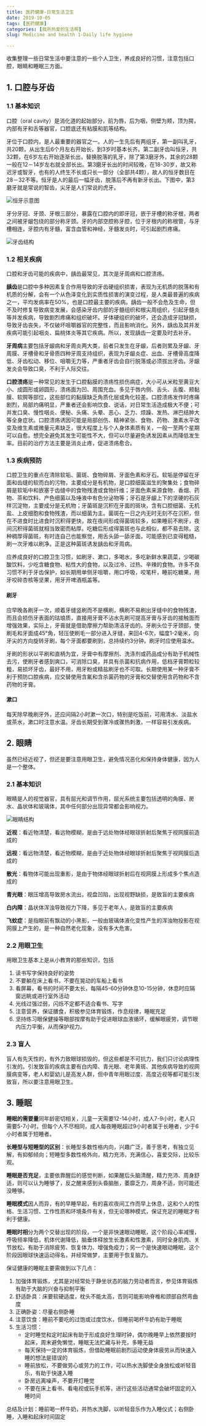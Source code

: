 ```yaml
---
title: 医药健康-日常生活卫生
date: 2019-10-05
tags: [医药健康]
categories: [我所热爱的生活啊]
slug: Medicine and health 1-Daily life hygiene

---
```


收集整理一些日常生活中要注意的一些个人卫生，养成良好的习惯，注意包括口腔，眼睛和睡眠三方面。

## 1. 口腔与牙齿

### 1.1 基本知识

口腔（oral cavity）是消化道的起始部分，前为唇，后为咽，侧壁为颊，顶为腭，内部有牙和舌等器官，口腔底还有粘膜和肌等结构。

牙位于口腔内，是人最重要的器官之一。人的一生先后有两组牙，第一副叫乳牙，共20颗，从出生后6个月左右开始长，到3岁时基本长齐。第二副牙齿叫恒牙，共32颗，在6岁左右开始逐渐长出，替换脱落的乳牙，除了第3磨牙外，其余的28颗一般在12－14岁左右就全部长出。第3磨牙长出的时间较晚，在18-30岁，故又称迟牙或智牙，也有的人终生不长或只长一部分（全部共4颗），故人的恒牙数目在28－32不等。恒牙是人的最后一幅牙齿，脱落后不再有新牙长出。下图中，第3磨牙就是常说的智齿，尖牙是人们常说的虎牙。

![恒牙示意图](https://picped-1301226557.cos.ap-beijing.myqcloud.com/SH_20191005_所有牙的名字.jpg)

牙分牙冠、牙颈、牙根三部分，暴露在口腔内的即牙冠，嵌于牙槽的称牙根，两者之间被牙龈包绕的部分称牙颈。牙的内部空腔称牙腔，位于牙根内的称根管，与牙槽相连，牙腔内有牙髓，富含血管和神经，牙髓发炎时，可引起剧烈疼痛。

![牙齿结构](https://picped-1301226557.cos.ap-beijing.myqcloud.com/SH_20191005_牙齿结构.jpg)

### 1.2 相关疾病

口腔和牙齿可能的疾病中，龋齿最常见，其次是牙周病和口腔溃疡。

**龋齿**是口腔中多种因素复合作用导致的牙齿硬组织损害，表现为无机质的脱落和有机质的分解，会有一个从色泽变化到实质性损害的演变过程，是人类最普遍的疾病之一，平均发病率在50%，也是口腔最主要的疾病。龋齿一般不会危及生命，但不及时修复导致病变发展，会感染牙齿内部的牙髓组织和根尖周组织，引起牙髓炎等并发疾病，导致剧烈疼痛和组织破坏。牙体硬组织的破坏，还会造成牙冠缺损，导致牙齿丧失，不仅破坏咀嚼器官的完整性，而且影响消化。另外，龋齿及其并发疾病可能引起咽炎、扁桃体炎等其它疾病。所以，发现龋齿一定要及时去补牙。

**牙周病**主要包括牙龈病和牙周炎两大类，前者只发生在牙龈，后者则累及牙龈、牙周膜、牙槽骨和牙骨质四种牙周支持组织，表现为牙龈炎症、出血、牙槽骨高度降低、牙齿松动、移位、咀嚼无力等，严重者牙齿会自行脱落或必须拔出牙齿。牙龈发炎会导致口臭，不利于人际交往。

**口腔溃疡**是一种常见的发生于口腔黏膜的溃疡性损伤病症，大小可从米粒至黄豆大小、成圆形或卵圆形，溃疡面为凹、周围充血。多见于唇内侧、舌头、舌腹、颊黏膜、软腭等部位，这些部位的黏膜缺乏角质化层或角化较差。口腔溃疡发作时疼痛剧烈，局部灼痛明显，严重者还会影响饮食、说话，对日常生活造成极大不便；可并发口臭、慢性咽炎、便秘、头痛、头晕、恶心、乏力、烦躁、发热、淋巴结肿大等全身症状。口腔溃疡诱因可能是局部创伤、精神紧张、食物、药物、激素水平改变及维生素或微量元素缺乏，很大程度上与个人身体素质有关，一般一至两个星期可以自愈。想完全避免其发生可能性不大，但可以尽量避免诱发因素从而降低发生率。目前的治疗方法主要是消炎止疼，促进溃疡愈合。

### 1.3 疾病预防

口腔卫生的重点在清除软垢、菌斑、食物碎屑、牙面色素和牙石。软垢是停留在牙面和齿缝的软而白的污物，主要成分是有机物，是口腔细菌滋生的聚集处；食物碎屑是软垢中和嵌塞于齿缝中的食物残渣或食物纤维；牙面色素来源食物．香烟、药物、茶和饮料、产色细菌以及唾液中有色分泌物等；牙石是牙龈上下的坚硬的石灰样沉淀物，主要成分是无机物；牙菌斑是沉积在牙面的斑块，含有口腔细菌、无机盐、上皮细胞和食物残渣，而以细菌为主。菌斑在一日之内无时无刻不在沉积，但在不进食时比进食时沉积得更快，故在夜间形成得菌斑较多，如果睡前不刷牙，夜间沉积得菌斑就相当致密而粘厚。吃糖后形成得菌斑也与此相似，都不易去除。这种稠厚得菌斑，有时连自己也能察觉，用舌头舔一舔牙面，可能感到已变得粗糙，刷一次牙难以刷净。正是这种菌斑诱发龋齿和牙周病。

应养成良好的口腔卫生习惯，如刷牙、漱口，多喝水，多吃新鲜水果蔬菜，少喝碳酸饮料，少吃含糖食物、粘性大的食物，以及过冷、过热、辛辣的食物。许多不良习惯不利于牙齿保护，如长期用单侧牙咀嚼，用口呼吸，咬笔杆，睡前吃糖果，用牙咬碎杏核等坚果，用牙开啤酒瓶盖等。

#### 刷牙

应早晚各刷牙一次，顺着牙缝竖刷而不是横刷，横刷不易刷出牙缝中的食物残渣，而且会损伤牙表面的珐琅质，直接用牙膏不沾水先刷可提高牙膏与牙齿的接触面而增强效果，实际上，牙膏就是借助摩擦力帮助清洁牙齿的。牙刷头位于牙颈部，使刷毛和牙面成45°角，轻压使刷毛一部分进入牙缝，来回4-6次，幅度1-2毫米，向牙尖的方向旋转牙刷，每个牙面都要刷到，总持续约3分钟。刷牙时应使用温水。

牙刷的形状以平刷和直柄为宜，牙膏中有摩擦剂、洗涤剂或药品成分有助于机械性去污，使刷牙者感到爽口，可消除口臭，并具有杀菌和抗病作用，低档牙膏颗粒较粗，易损坏牙齿，最好不用，用牙粉或精盐刷牙也不可取。长期使用某一种牙膏不利于预防口腔疾病，应交替使用含氟和含杀菌药物的牙膏和交替使用含药物和不含药物的牙膏。

#### 漱口

每天除早晚刷牙外，还应间隔2小时漱一次口，特别是吃饭前，可用清水、淡盐水或茶水，漱口时注意水温。牙齿长期受到骤冷或骤热刺激，一样容易引发疾病。

## 2. 眼睛

虽然已经近视了，但还是要注意用眼卫生，避免情况恶化和保持身体健康，因为人是一个整体。

### 2.1 基本知识

眼睛是人的视觉器官，具有屈光和调节作用，屈光系统主要包括透明的角膜、房水、晶状体和玻璃体，其中任何部分出现异常都会影响视力。

![眼睛结构](https://picped-1301226557.cos.ap-beijing.myqcloud.com/SH_20191005_眼睛结构.jpg)

**近视**：看近物清楚，看远物模糊，是由于远处物体经眼球折射后聚焦于视网膜前造成的

**远视**：看远物清楚，看近物模糊，是由于近处物体经眼球折射后聚焦于视网膜后造成的

**散光**：看物体可能出现重影，是由于物体经眼球折射后在视网膜上形成多个焦点造成的

**青光眼**：眼压增高导致房水流出，视盘凹陷，出现视野缺损，是致盲的主要疾病

**白内障**：晶状体浑浊导致视力下降，多见于老年人，是致盲的主要疾病

**飞蚊症**：是指眼前有飘动的小黑影，一般由玻璃体液化变性产生的浑浊物投影在视网膜上产生的，是一种自然老化现象，没有多大危害。

### 2.2 用眼卫生

用眼卫生基本上是从小教育的那些知识，包括

1. 读书写字保持良好的姿势
2. 不要躺在床上看书，不要在晃动的车船上看书
3. 看屏幕，看书的时间不要太长，每隔45-60分钟休息10-15分钟，休息时应隔窗远眺或进行室外活动
4. 光线过强过弱，闪烁不定都不适合看书、写字
5. 注意营养，保证膳食，积极参见体育锻炼，作息规律，睡眠充足
6. 坚持练习眼保健操等眼部按摩有助于促进眼球血液循环，缓解眼疲劳，调节眼内压力平衡，从而保护视力。

### 2.3 盲人

盲人有先天性的，有外力致眼球损毁的，但这些都是不可抗力，我们只讨论病理性引发的。引发致盲的疾病主要有白内障、青光眼、老年黄斑、其他疾病导致的视网膜病变等，老人和婴幼儿是高发人群，但中青年用眼过度、高度近视等都可能引发致盲，所以要注意用眼卫生。

## 3. 睡眠

**睡眠的需要量**同年龄密切相关，儿童一天需要12-14小时，成人7-9小时，老人只需要5-7小时。但每个人不尽相同，成人每夜睡眠超过9小时者属于长睡者，少于6小时者属于短睡者。

**长睡型与短睡型的区别**：长睡型多数性格内向，兴趣广泛，善于思考，有独立见解，有抑郁倾向；短睡型多数性格外向，精力充沛，充满信心，喜爱交际，比较乐观。

**睡眠是否充足**，主要依靠醒后的感觉判断，如果醒后头脑清醒，精力充沛、周身舒适，则可以认为睡够了，反之醒来感到头昏脑胀，萎靡乏力，周身不适，则可能还没睡够。

**睡眠模式**因人而异，有的早睡早起，有的喜欢夜间工作而早上休息，这和个人的性格、生活习惯、工作性质和环境条件有关，但无论哪种模式，保证充足的睡眠才有利于健康。

**睡眠时相**分为两个交替出现的阶段，一个是非快速眼动睡眠，这个阶段心率减慢，呼吸频率降低，机体代谢降低，脑垂体释放生长激素和性激素，同时全身肌肉、关节放松，有助于消除疲劳、恢复体力、增强免疫力；另一个是快速眼动睡眠，这个阶段因眼球快速运动得名，并经常做梦，主要用于恢复脑力。

保证健康的睡眠主要需做到以下几点：

1. 加强体育锻炼，尤其是对经常处于静坐状态的脑力劳动者而言，参见体育锻炼有助于大脑的兴奋与抑制平衡
2. 舒适卧具：床要软硬适度，枕头不能太高，否则可能影响脊椎和颈部自然弯曲度
3. 正确卧姿：尽量右侧卧睡
4. 注意饮食：睡前不要吃的过饱或过度饮水，但睡前喝杯牛奶有助于睡眠
5. 生活习惯：
   - 定时睡觉和定时起床有助于形成良好生理时钟，偶尔晚睡早上依然要按时起床，周末避免懒觉，睡眠无法贮藏与补充，多睡无益
   - 每天保持一定的体育锻炼，但借助睡眠前剧烈运动使身体疲劳从而快速入睡的想法是错误的
   - 睡前放松，不要做劳心或劳力的工作，可以热水洗脚使全身放松或听轻音乐，有助于快速入睡
   - 卧房远离噪声，不要开灯睡觉
   - 不要在床上看书、看电视或玩手机等，进行这些活动通常会破坏固定的入睡时间

总结及计划：睡前喝一杯牛奶，并热水洗脚，以听轻音乐作为入睡仪式；右侧卧睡，入睡和起床时间固定
